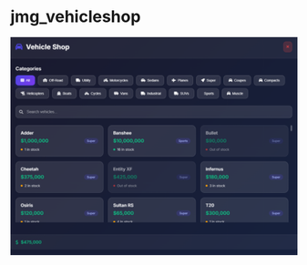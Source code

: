 # jmg_vehicleshop

![image alt](https://github.com/Sijordann/jmg_vehicleshop/blob/8d5ffa5cd8705416a99c8e33ccdbebcc5d580ad5/jmg_vehicleshop/Preview.png)
